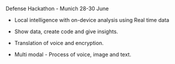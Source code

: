 Defense Hackathon - Munich 28-30 June

- Local intelligence with on-device analysis using Real time data

- Show data, create code and give insights.

- Translation of voice and encryption.

- Multi modal - Process of voice, image and text. 